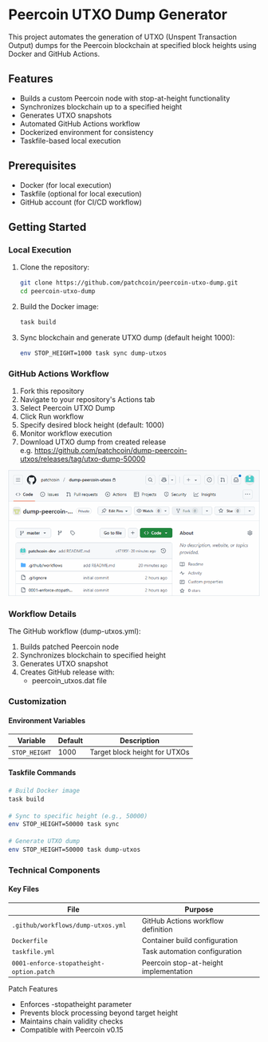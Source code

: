 # Peercoin UTXO Dump Generator

This project automates the generation of UTXO (Unspent Transaction Output) dumps for the Peercoin blockchain at specified block heights using Docker and GitHub Actions.

## Features

- Builds a custom Peercoin node with stop-at-height functionality
- Synchronizes blockchain up to a specified height
- Generates UTXO snapshots
- Automated GitHub Actions workflow
- Dockerized environment for consistency
- Taskfile-based local execution

## Prerequisites

- Docker (for local execution)
- Taskfile (optional for local execution)
- GitHub account (for CI/CD workflow)

## Getting Started

### Local Execution

1. Clone the repository:
   ```bash
   git clone https://github.com/patchcoin/peercoin-utxo-dump.git
   cd peercoin-utxo-dump
   ```

2. Build the Docker image:
   ```bash
   task build
   ```

3. Sync blockchain and generate UTXO dump (default height 1000):
   ```bash
   env STOP_HEIGHT=1000 task sync dump-utxos
   ```

### GitHub Actions Workflow

1. Fork this repository
2. Navigate to your repository's Actions tab
3. Select Peercoin UTXO Dump
4. Click Run workflow
5. Specify desired block height (default: 1000)
6. Monitor workflow execution
7. Download UTXO dump from created release  
   e.g. https://github.com/patchcoin/dump-peercoin-utxos/releases/tag/utxo-dump-50000

![run.gif](run.gif)

### Workflow Details

The GitHub workflow (dump-utxos.yml):
1. Builds patched Peercoin node
2. Synchronizes blockchain to specified height
3. Generates UTXO snapshot
4. Creates GitHub release with:
   - peercoin_utxos.dat file

### Customization

#### Environment Variables

|**Variable** | **Default** | **Description**               |
|-------------|-------------|-------------------------------|
|`STOP_HEIGHT`| 	1000    | Target block height for UTXOs |

#### Taskfile Commands

```bash
# Build Docker image
task build

# Sync to specific height (e.g., 50000)
env STOP_HEIGHT=50000 task sync

# Generate UTXO dump
env STOP_HEIGHT=50000 task dump-utxos
```

### Technical Components

####  Key Files

| **File**                                 | **Purpose**                             |
|------------------------------------------|-----------------------------------------|
| `.github/workflows/dump-utxos.yml`       | GitHub Actions workflow definition      |
| `Dockerfile`                             | Container build configuration           |
| `taskfile.yml`                           | Task automation configuration           |
| `0001-enforce-stopatheight-option.patch` | Peercoin stop-at-height implementation  |

Patch Features
- Enforces -stopatheight parameter
- Prevents block processing beyond target height
- Maintains chain validity checks
- Compatible with Peercoin v0.15
